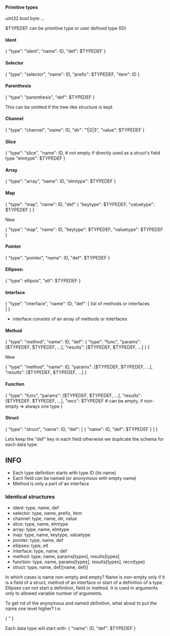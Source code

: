 #### Primitive types

uint32
bool
byte
...

$TYPEDEF can be primitive type or user defined type (ID)

#### Ident

{
"type": "ident",
"name": ID,
"def": $TYPEDEF
}

#### Selector

{
"type": "selector",
"name": ID,
"prefix": $TYPEDEF,
"item": ID
}

#### Parenthesis

{
"type": "parenthesis",
"def": $TYPEDEF
}

This can be omitted if the tree-like structure is kept

#### Channel

{
"type": "channel",
"name": ID,
"dir": "1|2|3",
"value": $TYPEDEF
}

#### Slice

{
"type": "slice",
"name": ID,	# not empty if directly used as a struct's field type
"elmtype": $TYPEDEF
}

#### Array

{
"type": "array",
"name": ID,
"elmtype": $TYPEDEF
}

#### Map

{
"type": "map",
"name": ID,
"def" {
    "keytype": $TYPEDEF,
    "valuetype": $TYPEDEF
}
}

New

{
"type": "map",
"name": ID,
"keytype": $TYPEDEF,
"valuetype": $TYPEDEF
}

#### Pointer

{
"type": "pointer",
"name": ID,
"def": $TYPEDEF
}

#### Ellipses:

{
"type": ellipsis",
"elt": $TYPEDEF
}

#### Interface

{
"type": "interface",
"name": ID,
"def": [
list of methods or interfaces    
]
} 

- interface consists of an array of methods or interfaces

#### Method

{
"type": "method",
"name": ID,
"def": {
    "type": "func",
    "params": [$TYPEDEF, $TYPEDEF, ...],
    "results": [$TYPEDEF, $TYPEDEF, ...]
}
}

New

{
"type": "method",
"name": ID,
"params": [$TYPEDEF, $TYPEDEF, ...],
"results": [$TYPEDEF, $TYPEDEF, ...]
}


#### Function

{
"type": "func",
"params": [$TYPEDEF, $TYPEDEF, ...],
"results": [$TYPEDEF, $TYPEDEF, ...],
"recv": $TYPEDEF	# can be empty, if non-empty => always one type
}

#### Struct

{
"type": "struct",
"name": ID,
"def": [
    {
    "name": ID,
    "def": $TYPEDEF
    }
]
}

Lets keep the "def" key in each field otherwise we duplicate the schema for each data type.

## INFO

- Each type definition starts with type ID (its name)
- Each field can be named (or anonymous with empty name)
- Method is only a part of an interface

### Identical structures

- ident:	type, name, def
- selector:	type, name, prefix, item
- channel:	type, name, dir, value
- slice:	type, name, elmtype
- array:	type, name, elmtype
- map:		type, name, keytype, valuetype
- pointer:	type, name, def
- ellipses:	type, elt
- interface:	type, name, def
- method:	type, name, params[types], results[types]
- function:	type, name, params[types], results[types], recv(type)
- struct:	type, name, def[(name, def)]

In which cases is name non-empty and empty?
Name is non-empty only if it is a field of a struct, method of an interface or start of a definition of a type.
Ellipses can not start a definition, field or method. It is used in arguments only to allowed variable number of arguments.

To get rid of the anynymous and named definition, what about to put the name one level higher? I.e.

{
	"
}

Each data type will start with:
{
"name": ID,
"def": $TYPEDEF
}
